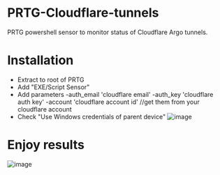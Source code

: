 # PRTG-Cloudflare-tunnels
PRTG powershell sensor to monitor status of Cloudflare Argo tunnels.
# Installation
* Extract to root of PRTG
* Add "EXE/Script Sensor"
* Add parameters -auth_email 'cloudflare email' -auth_key 'cloudflare auth key' -account 'cloudflare account id' //get them from your cloudflare account
* Check "Use Windows credentials of parent device"
![image](https://user-images.githubusercontent.com/2597870/145362478-0bee55d4-19ef-4801-acd1-f37434abee8e.png)



# Enjoy results
![image](https://user-images.githubusercontent.com/2597870/145362269-930d4cc6-2d8e-4b6b-82de-087599f33343.png)

